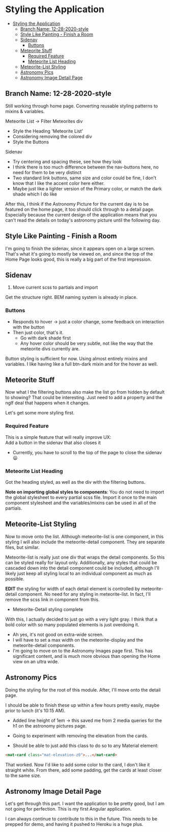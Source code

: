 # Styling the Application

- [Styling the Application](#styling-the-application)
  - [Branch Name: 12-28-2020-style](#branch-name-12-28-2020-style)
  - [Style Like Painting - Finish a Room](#style-like-painting---finish-a-room)
  - [Sidenav](#sidenav)
    - [Buttons](#buttons)
  - [Meteorite Stuff](#meteorite-stuff)
    - [Required Feature](#required-feature)
    - [Meteorite List Heading](#meteorite-list-heading)
  - [Meteorite-List Styling](#meteorite-list-styling)
  - [Astronomy Pics](#astronomy-pics)
  - [Astronomy Image Detail Page](#astronomy-image-detail-page)

## Branch Name: 12-28-2020-style

Still working through home page.
Converting reusable styling patterns to mixins & variables.  

Meteorite List -> Filter Meteorites div

- Style the Heading 'Meteorite List'
- Considering removing the colored div
- Style the Buttons  

Sidenav

- Try centering and spacing these, see how they look
- I think there is too much difference between the nav-buttons here, no need for them to be very distinct
- Two standard link buttons, same size and color could be fine, I don't know that I like the accent color here either.
- Maybe just like a lighter version of the Primary color, or match the dark shade which I do like  

After this, I think if the Astronomy Picture for the current day is to be featured on the home page, it too should click through to a detail page.
Especially because the current design of the application means that you can't read the details on today's astronomy picture until the following day.

## Style Like Painting - Finish a Room

I'm going to finish the sidenav, since it appears open on a large screen.
That's what it's going to mostly be viewed on, and since the top of the Home Page looks good, this is really a big part of the first impression.

## Sidenav

1. Move current scss to partials and import  

Get the structure right. BEM naming system is already in place.

### Buttons

- Responds to hover -> just a color change, some feedback on interaction with the button
- Then just color, that's it.
  - Go with dark shade first
  - Any hover color should be very subtle, not like the way that the meteorite divs currently are.  

Button styling is sufficient for now.
Using almost entirely mixins and variables.
I like having like a full btn-dark mixin and for the hover as well.

## Meteorite Stuff

Now what I the filtering buttons also make the list go from hidden by default to showing?
That could be interesting.
Just need to add a property and the ngIf deal that happens when it changes.  

Let's get some more styling first.

### Required Feature

This is a simple feature that will really improve UX:  
Add a button in the sidenav that also closes it

- Currently, you have to scroll to the top of the page to close the sidenav :frowning:

### Meteorite List Heading

Got the heading styled, as well as the div with the filtering buttons.  

**Note on importing global styles to components**: You do not need to import the global stylesheet to every partial scss file.
Import it once to the main component stylesheet and the variables/mixins can be used in all of the partials.

## Meteorite-List Styling

Now to move onto the list.
Although meteorite-list is one component, in this styling I will also include the meteorite-detail component.
They are separate files, but similar.  

Meteorite-list is really just one div that wraps the detail components.
So this can be styled really for layout only.
Additionally, any styles that could be cascaded down into the detail component could be included, although I'll likely just keep all styling local to an individual component as much as possible.  

**EDIT** the styling for width of each detail element is controlled by meteorite-detail component.
No need for any styling in meteorite-list.
In fact, I'll remove the scss link in component from this.

- Meteorite-Detail styling complete  

With this, I actually decided to just go with a very light gray.
I think that a bold color with so many populated elements is just overdoing it.

- Ah yes, it's not good on extra-wide screen.
- I will have to set a max width on the meteorite-display and the meteorite-detail components.
- I'm going to move on to the Astronomy Images page first. This has significant content, and is much more obvious than opening the Home view on an ultra wide.

## Astronomy Pics

Doing the styling for the root of this module.
After, I'll move onto the detail page.  

I should be able to finish these up within a few hours pretty easily, maybe prior to lunch (it's 10:15 AM).

- Added line height of 1em -> this saved me from 2 media queries for the h1 on the astronomy pictures page.

- Going to experiment with removing the elevation from the cards.
- Should be able to just add this class to do so to any Material element:

```html
<mat-card class="mat-elevation-z0">...</mat-card>
```

That worked.
Now I'd like to add some color to the card, I don't like it straight white.
From there, add some padding, get the cards at least closer to the same size.

## Astronomy Image Detail Page

Let's get through this part.
I want the application to be pretty good, but I am not going for perfection.
This is my first Angular application.  

I can always continue to contribute to this in the future.
This needs to be prepped for demo, and having it pushed to Heroku is a huge plus.
